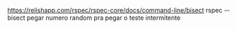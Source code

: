 https://relishapp.com/rspec/rspec-core/docs/command-line/bisect
rspec --bisect 
pegar numero random pra pegar o teste intermitente
